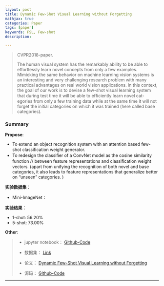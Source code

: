 ```yaml
---
layout: post
title: Dynamic Few-Shot Visual Learning without Forgetting
mathjax: true
categories: Paper
tags: [paper]
keywords: FSL, Few-shot
description: 

---
```


> CVPR2018-paper.   
>
> The human visual system has the remarkably ability to be able to effortlessly learn novel concepts from only a few examples. Mimicking the same behavior on machine learning vision systems is an interesting and very challenging research problem with many practical advantages on real world vision applications. In this context, the goal of our work is to devise a few-shot visual learning system that
> during test time it will be able to efﬁciently learn novel cat- egories from only a few training data while at the same time it will not forget the initial categories on which it was trained (here called base categories).



### Summary

**Propose**: 

- To extend an object recognition system with an attention based few-shot classiﬁcation weight generator.
- To redesign the classiﬁer of a ConvNet model as the cosine similarity function // between feature representations and classiﬁcation weight vectors. (apart from unifying the recognition of both novel and base categories, it also leads to feature representations that generalize better on “unseen” categories. )

**实验数据集**：  

- Mini-ImageNet： 

**实验结果**：

- 1-shot: 56.20%
- 5-shot: 73.00%

**Other**: 

> - jupyter notebook： [Github-Code](https://github.com/HX-idiot/Dynamic-Few-Shot-Visual-Learning-without-Forgetting)  
>
> - 数据集： [Link](https://mega.nz/#!rx0wGQyS!96sFlAr6yyv-9QQPCm5OBFbOm4XSD0t-HlmGaT5GaiE)  
> - 论文： [Dynamic Few-Shot Visual Learning without Forgetting](https://arxiv.org/pdf/1804.09458.pdf)  
> - 源码： [Github-Code](https://github.com/gidariss/FewShotWithoutForgetting)

---







